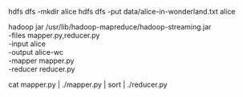 hdfs dfs -mkdir alice
hdfs dfs -put data/alice-in-wonderland.txt alice

hadoop  jar /usr/lib/hadoop-mapreduce/hadoop-streaming.jar \
    -files mapper.py,reducer.py \
    -input alice \
    -output alice-wc \
    -mapper mapper.py \
    -reducer reducer.py

cat mapper.py | ./mapper.py | sort | ./reducer.py

